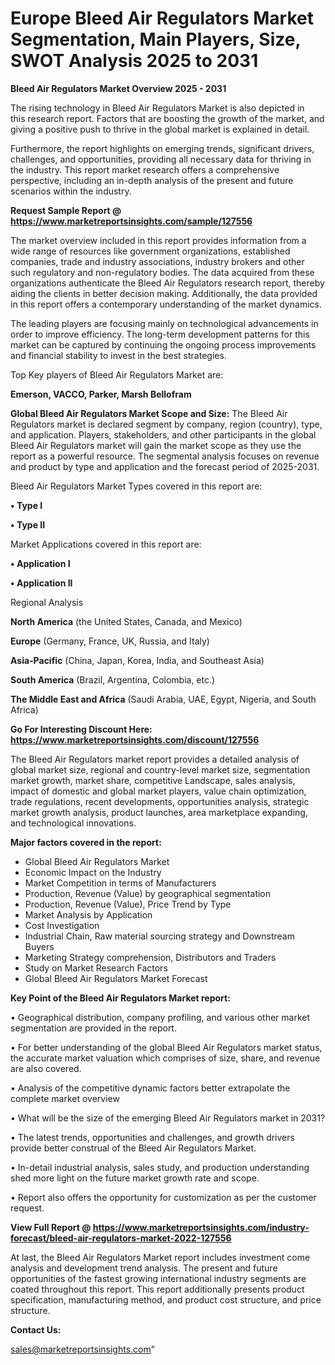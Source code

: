  # Europe Bleed Air Regulators Market Segmentation, Main Players, Size, SWOT Analysis 2025 to 2031

<Strong> Bleed Air Regulators Market Overview 2025 - 2031</strong>

The rising technology in Bleed Air Regulators Market is also depicted in this research report. Factors that are boosting the growth of the market, and giving a positive push to thrive in the global market is explained in detail.

Furthermore, the report highlights on emerging trends, significant drivers, challenges, and opportunities, providing all necessary data for thriving in the industry. This report market research offers a comprehensive perspective, including an in-depth analysis of the present and future scenarios within the industry.

<strong>Request Sample Report @ <a href=https://www.marketreportsinsights.com/sample/127556>https://www.marketreportsinsights.com/sample/127556</a></strong>

The market overview included in this report provides information from a wide range of resources like government organizations, established companies, trade and industry associations, industry brokers and other such regulatory and non-regulatory bodies. The data acquired from these organizations authenticate the Bleed Air Regulators research report, thereby aiding the clients in better decision making. Additionally, the data provided in this report offers a contemporary understanding of the market dynamics.

The leading players are focusing mainly on technological advancements in order to improve efficiency. The long-term development patterns for this market can be captured by continuing the ongoing process improvements and financial stability to invest in the best strategies.

Top Key players of Bleed Air Regulators Market are:

<strong>Emerson, VACCO, Parker, Marsh Bellofram</strong>

<strong><b>Global Bleed Air Regulators Market Scope and Size:</b></strong>
The Bleed Air Regulators market is declared segment by company, region (country), type, and application. Players, stakeholders, and other participants in the global Bleed Air Regulators market will gain the market scope as they use the report as a powerful resource. The segmental analysis focuses on revenue and product by type and application and the forecast period of 2025-2031.

Bleed Air Regulators Market Types covered in this report are:

<strong>• Type I

• Type II</strong>

Market Applications covered in this report are:

<strong>• Application I

• Application II</strong> 

Regional Analysis

<strong>North America</strong> (the United States, Canada, and Mexico)

<strong>Europe</strong> (Germany, France, UK, Russia, and Italy)

<strong>Asia-Pacific</strong> (China, Japan, Korea, India, and Southeast Asia)

<strong>South America</strong> (Brazil, Argentina, Colombia, etc.)

<strong>The Middle East and Africa</strong> (Saudi Arabia, UAE, Egypt, Nigeria, and South Africa)

<strong>Go For Interesting Discount Here: <a href=https://www.marketreportsinsights.com/discount/127556>https://www.marketreportsinsights.com/discount/127556</a></strong>

The Bleed Air Regulators market report provides a detailed analysis of global market size, regional and country-level market size, segmentation market growth, market share, competitive Landscape, sales analysis, impact of domestic and global market players, value chain optimization, trade regulations, recent developments, opportunities analysis, strategic market growth analysis, product launches, area marketplace expanding, and technological innovations.

<strong><b>Major factors covered in the report:</b></strong>
<ul>
  <li>Global Bleed Air Regulators Market </li>
  <li>Economic Impact on the Industry</li>
  <li>Market Competition in terms of Manufacturers</li>
  <li>Production, Revenue (Value) by geographical segmentation</li>
  <li>Production, Revenue (Value), Price Trend by Type</li>
  <li>Market Analysis by Application</li>
  <li>Cost Investigation</li>
  <li>Industrial Chain, Raw material sourcing strategy and Downstream Buyers</li>
  <li>Marketing Strategy comprehension, Distributors and Traders</li>
  <li>Study on Market Research Factors</li>
  <li>Global Bleed Air Regulators Market Forecast</li>
</ul>

<strong><b>Key Point of the Bleed Air Regulators Market report:</b></strong>

• Geographical distribution, company profiling, and various other market segmentation are provided in the report.

• For better understanding of the global Bleed Air Regulators market status, the accurate market valuation which comprises of size, share, and revenue are also covered.

• Analysis of the competitive dynamic factors better extrapolate the complete market overview

• What will be the size of the emerging Bleed Air Regulators market in 2031?

• The latest trends, opportunities and challenges, and growth drivers provide better construal of the Bleed Air Regulators Market.

• In-detail industrial analysis, sales study, and production understanding shed more light on the future market growth rate and scope.

• Report also offers the opportunity for customization as per the customer request.

<strong><b>View Full Report @ <a href=https://www.marketreportsinsights.com/industry-forecast/bleed-air-regulators-market-2022-127556>https://www.marketreportsinsights.com/industry-forecast/bleed-air-regulators-market-2022-127556</a></b></strong>


At last, the Bleed Air Regulators Market report includes investment come analysis and development trend analysis. The present and future opportunities of the fastest growing international industry segments are coated throughout this report. This report additionally presents product specification, manufacturing method, and product cost structure, and price structure.

<strong>Contact Us:</strong>

sales@marketreportsinsights.com"
